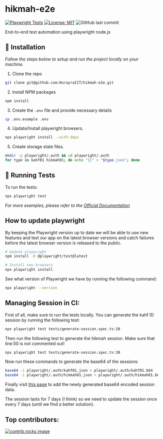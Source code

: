 # hikmah-e2e

[![Playwright Tests](https://github.com/HurayraIIT/hikmah-e2e/actions/workflows/playwright.yml/badge.svg)](https://github.com/HurayraIIT/hikmah-e2e/actions/workflows/playwright.yml)
[![License: MIT](https://img.shields.io/badge/License-MIT-yellow.svg)](https://opensource.org/licenses/MIT)
![GitHub last commit](https://img.shields.io/github/last-commit/HurayraIIT/hikmah-e2e)

End-to-end test automation using playwright node.js

## 🚀 Installation

_Follow the steps below to setup and run the project locally on your machine._

1. Clone the repo

```sh
git clone git@github.com:HurayraIIT/hikmah-e2e.git
```

2. Install NPM packages

```sh
npm install
```

3. Create the `.env` file and provide necessary details

```sh
cp .env.example .env
```

4. Update/Install playwright browsers.

```sh
npx playwright install --with-deps
```

5. Create storage state files.

```sh
mkdir -p playwright/.auth && cd playwright/.auth
for type in kahf01 hikmah01; do echo "{}" > "$type.json"; done
```

## 🧪 Running Tests

To run the tests:

```sh
npx playwright test
```

_For more examples, please refer to the [ Official Documentation](https://playwright.dev)_

## How to update playwright

By keeping the Playwright version up to date we will be able to use new features and test our app on the latest browser versions and catch failures before the latest browser version is released to the public.

```sh
# Update playwright
npm install -D @playwright/test@latest

# Install new browsers
npx playwright install
```

See what version of Playwright we have by running the following command:

```sh
npx playwright --version
```

## Managing Session in CI:

First of all, make sure to run the tests locally. You can generate the kahf ID session by running the following test:

```sh
npx playwright test tests/generate-session.spec.ts:10
```

Then run the following test to generate the hikmah session. Make sure that line:50 is not commented out!

```sh
npx playwright test tests/generate-session.spec.ts:30
```

Now run these commands to generate the base64 of the sessions:

```sh
base64 -i playwright/.auth/kahf01.json > playwright/.auth/kahf01.b64
base64 -i playwright/.auth/hikmah01.json > playwright/.auth/hikmah01.b64
```

Finally visit [this page](https://github.com/HurayraIIT/hikmah-e2e/settings/secrets/actions) to add the newly generated base64 encoded session data.

The session lasts for 7 days (I think) so we need to update the session once every 7 days (until we find a better solution).

## Top contributors:

<a href="https://github.com/HurayraIIT/hikmah-e2e/graphs/contributors">
  <img src="https://contrib.rocks/image?repo=HurayraIIT/hikmah-e2e" alt="contrib.rocks image" />
</a>